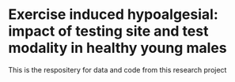 # Exercise induced hypoalgesial: impact of testing site and test modality in healthy young males

This is the respositery for data and code from this research project
